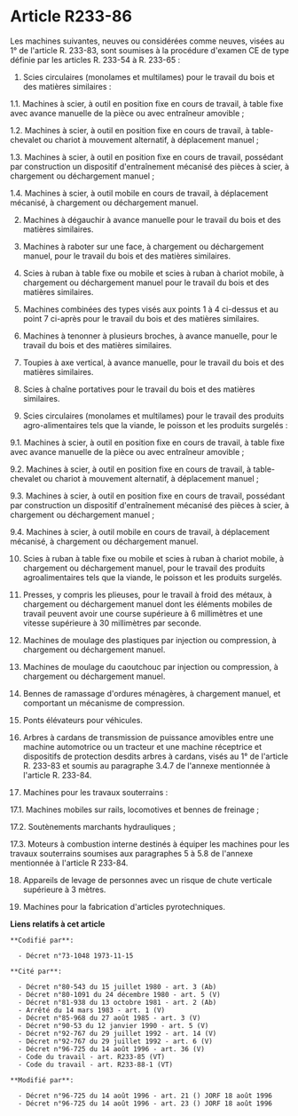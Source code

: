 # Article R233-86

Les machines suivantes, neuves ou considérées comme neuves, visées au 1° de l'article R. 233-83, sont soumises à la procédure
d'examen CE de type définie par les articles R. 233-54 à R. 233-65 :

1. Scies circulaires (monolames et multilames) pour le travail du bois et des matières similaires :

1.1. Machines à scier, à outil en position fixe en cours de travail, à table fixe avec avance manuelle de la pièce ou avec
entraîneur amovible ;

1.2. Machines à scier, à outil en position fixe en cours de travail, à table-chevalet ou chariot à mouvement alternatif, à
déplacement manuel ;

1.3. Machines à scier, à outil en position fixe en cours de travail, possédant par construction un dispositif d'entraînement
mécanisé des pièces à scier, à chargement ou déchargement manuel ;

1.4. Machines à scier, à outil mobile en cours de travail, à déplacement mécanisé, à chargement ou déchargement manuel.

2. Machines à dégauchir à avance manuelle pour le travail du bois et des matières similaires.

3. Machines à raboter sur une face, à chargement ou déchargement manuel, pour le travail du bois et des matières similaires.

4. Scies à ruban à table fixe ou mobile et scies à ruban à chariot mobile, à chargement ou déchargement manuel pour le
travail du bois et des matières similaires.

5. Machines combinées des types visés aux points 1 à 4 ci-dessus et au point 7 ci-après pour le travail du bois et des
matières similaires.

6. Machines à tenonner à plusieurs broches, à avance manuelle, pour le travail du bois et des matières similaires.

7. Toupies à axe vertical, à avance manuelle, pour le travail du bois et des matières similaires.

8. Scies à chaîne portatives pour le travail du bois et des matières similaires.

9. Scies circulaires (monolames et multilames) pour le travail des produits agro-alimentaires tels que la viande, le poisson
et les produits surgelés :

9.1. Machines à scier, à outil en position fixe en cours de travail, à table fixe avec avance manuelle de la pièce ou avec
entraîneur amovible ;

9.2. Machines à scier, à outil en position fixe en cours de travail, à table-chevalet ou chariot à mouvement alternatif, à
déplacement manuel ;

9.3. Machines à scier, à outil en position fixe en cours de travail, possédant par construction un dispositif d'entraînement
mécanisé des pièces à scier, à chargement ou déchargement manuel ;

9.4. Machines à scier, à outil mobile en cours de travail, à déplacement mécanisé, à chargement ou déchargement manuel.

10. Scies à ruban à table fixe ou mobile et scies à ruban à chariot mobile, à chargement ou déchargement manuel, pour le
travail des produits agroalimentaires tels que la viande, le poisson et les produits surgelés.

11. Presses, y compris les plieuses, pour le travail à froid des métaux, à chargement ou déchargement manuel dont les
éléments mobiles de travail peuvent avoir une course supérieure à 6 millimètres et une vitesse supérieure à 30 millimètres
par seconde.

12. Machines de moulage des plastiques par injection ou compression, à chargement ou déchargement manuel.

13. Machines de moulage du caoutchouc par injection ou compression, à chargement ou déchargement manuel.

14. Bennes de ramassage d'ordures ménagères, à chargement manuel, et comportant un mécanisme de compression.

15. Ponts élévateurs pour véhicules.

16. Arbres à cardans de transmission de puissance amovibles entre une machine automotrice ou un tracteur et une machine
réceptrice et dispositifs de protection desdits arbres à cardans, visés au 1° de l'article R. 233-83 et soumis au paragraphe
3.4.7 de l'annexe mentionnée à l'article R. 233-84.

17. Machines pour les travaux souterrains :

17.1. Machines mobiles sur rails, locomotives et bennes de freinage ;

17.2. Soutènements marchants hydrauliques ;

17.3. Moteurs à combustion interne destinés à équiper les machines pour les travaux souterrains soumises aux paragraphes 5 à
5.8 de l'annexe mentionnée à l'article R 233-84.

18. Appareils de levage de personnes avec un risque de chute verticale supérieure à 3 mètres.

19. Machines pour la fabrication d'articles pyrotechniques.

**Liens relatifs à cet article**

	**Codifié par**:

	  - Décret n°73-1048 1973-11-15

	**Cité par**:

	  - Décret n°80-543 du 15 juillet 1980 - art. 3 (Ab)
	  - Décret n°80-1091 du 24 décembre 1980 - art. 5 (V)
	  - Décret n°81-938 du 13 octobre 1981 - art. 2 (Ab)
	  - Arrêté du 14 mars 1983 - art. 1 (V)
	  - Décret n°85-968 du 27 août 1985 - art. 3 (V)
	  - Décret n°90-53 du 12 janvier 1990 - art. 5 (V)
	  - Décret n°92-767 du 29 juillet 1992 - art. 14 (V)
	  - Décret n°92-767 du 29 juillet 1992 - art. 6 (V)
	  - Décret n°96-725 du 14 août 1996 - art. 36 (V)
	  - Code du travail - art. R233-85 (VT)
	  - Code du travail - art. R233-88-1 (VT)

	**Modifié par**:

	  - Décret n°96-725 du 14 août 1996 - art. 21 () JORF 18 août 1996
	  - Décret n°96-725 du 14 août 1996 - art. 23 () JORF 18 août 1996
